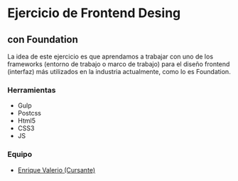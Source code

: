 # Ejercicio de Frontend Desing
## con Foundation

La idea de este ejercicio es que aprendamos a trabajar con uno de los frameworks (entorno de trabajo o marco de trabajo) para el diseño frontend (interfaz) más utilizados en la industria actualmente, como lo es Foundation.

### Herramientas
* Gulp
* Postcss
* Html5
* CSS3
* JS


### Equipo
* [Enrique Valerio (Cursante)](https://github.com/Caballero73 "Enrique Valerio - Cursante")